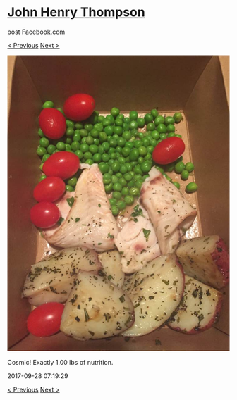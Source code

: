 # [John Henry Thompson](../README.md)
post Facebook.com

[< Previous](2017-09-28-3.md) [Next >](2017-09-27-1.md)

[![](../media/2017-09-28/Timeline-Photos-Cosmic-Exactly-1-00-lbs-of-nutrition.jpg)](../README.md)

Cosmic! Exactly 1.00 lbs of nutrition.

2017-09-28 07:19:29

[< Previous](2017-09-28-3.md) [Next >](2017-09-27-1.md)